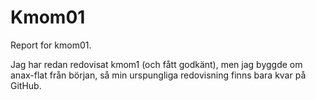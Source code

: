 Kmom01
===============================

Report for kmom01.

Jag har redan redovisat kmom1 (och fått godkänt), men jag byggde om anax-flat från början, så min urspungliga redovisning finns bara kvar på GitHub.
